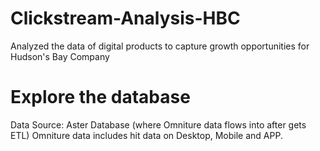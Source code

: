 # Clickstream-Analysis-HBC
Analyzed the data of digital products to capture growth opportunities for Hudson's Bay Company

# Explore the database
Data Source: Aster Database (where Omniture data flows into after gets ETL)
Omniture data includes hit data on Desktop, Mobile and APP.
